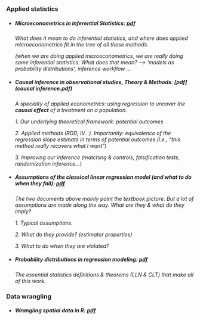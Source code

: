 
### Applied statistics

  - ##### Microeconometrics in Inferential Statistics: [pdf](microeconometrics.pdf)

      *What does it mean to do inferential statistics, and where does applied microeconometrics fit in the tree of all these methods.*
      
      *(when we are doing applied microeconometrics, we are really doing some inferential statistics. What does that mean? --> 'models as probability distributions', inference workflow ...*
      
      
  - ##### Causal inference in observational studies, *Theory & Methods*: [pdf](causal inference.pdf)

      *A specialty of applied econometrics: using regression to uncover the **causal effect** of a treatment on a population.*
      
      *1. Our underlying theoretical framework: potential outcomes*
      
      *2. Applied methods (RDD, IV...). Importantly: equivalence of the regression slope estimate in terms of potential outcomes (i.e., "this method really recovers what I want")*
      
      *3. Improving our inference (matching & controls, falsification tests, randomization inference...)*
          

  - ##### Assumptions of the classical linear regression model (and what to do when they fail): [pdf](CLRM&estimators.pdf)

      *The two documents above mainly paint the textbook picture. But a lot of assumptions are made along the way. What are they & what do they imply?*
      
      *1. Typical assumptions.*
      
      *2. What do they provide? (estimator properties)*
      
      *3. What to do when they are violated?*
  
  
  - ##### Probability distributions in regression modeling: [pdf](proba_theory.pdf)

      *The essential statistics definitions & theorems (LLN & CLT) that make all of this work.*
      





### Data wrangling

  - ##### Wrangling spatial data in R: [pdf](spatialData_R.pdf)

